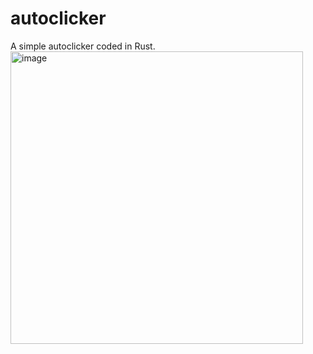 # autoclicker
A simple autoclicker coded in Rust.
<img width="468" alt="image" src="https://user-images.githubusercontent.com/98399119/234971593-3339cb29-7446-4cb4-9d77-c9f473ca724f.png">

